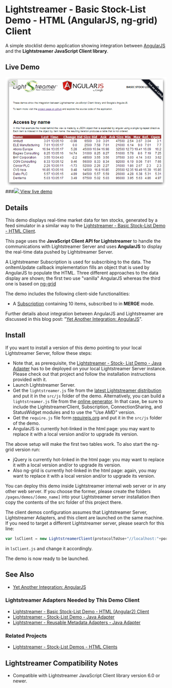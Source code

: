 # Lightstreamer - Basic Stock-List Demo - HTML (AngularJS, ng-grid) Client

<!-- START DESCRIPTION lightstreamer-example-stocklist-client-angular -->

A simple stocklist demo application showing integration between [AngularJS](http://angularjs.org/) and the <b>Lightstreamer JavaScript Client library</b>.

## Live Demo

[![screenshot](screen_angular_large.png)](http://demos.lightstreamer.com/AngularJSDemo)<br>
###[![](http://demos.lightstreamer.com/site/img/play.png) View live demo](http://demos.lightstreamer.com/AngularJSDemo)<br>

## Details

This demo displays real-time market data for ten stocks, generated by a feed simulator in a similar way to the [Lightstreamer - Basic Stock-List Demo - HTML Client](https://github.com/Lightstreamer/Lightstreamer-example-StockList-client-javascript#basic-stock-list-demo---html-client).<br>

This page uses the <b>JavaScript Client API for Lightstreamer</b> to handle the communications with Lightstreamer Server and uses <b>AngularJS</b> to display the real-time data pushed by Lightstreamer Server.

A Lightstreamer Subscription is used for subscribing to the data. The onItemUpdate callback implementation fills an object that is used by AngularJS to populate the HTML.
Three different approaches to the data display are shown; the first two use "vanilla" AngularJS whereas the third one is based on [ng-grid](http://angular-ui.github.io/ui-grid/)

The demo includes the following client-side functionalities:
* A [Subscription](http://www.lightstreamer.com/docs/client_javascript_uni_api/Subscription.html) containing 10 items, subscribed to in **MERGE** mode.

Further details about integration between AngularJS and Lightstreamer are discussed in this blog post: "[Yet Another Integration: AngularJS](http://blog.lightstreamer.com/2013/11/yet-another-integration-angularjs.html)".

<!-- END DESCRIPTION lightstreamer-example-stocklist-client-angular -->

## Install

If you want to install a version of this demo pointing to your local Lightstreamer Server, follow these steps:

* Note that, as prerequisite, the [Lightstreamer - Stock- List Demo - Java Adapter](https://github.com/Lightstreamer/Lightstreamer-example-Stocklist-adapter-java) has to be deployed on your local Lightstreamer Server instance. Please check out that project and follow the installation instructions provided with it.
* Launch Lightstreamer Server.
* Get the `lightstreamer.js` file from the [latest Lightstreamer distribution](http://www.lightstreamer.com/download) and put it in the `src/js` folder of the demo. Alternatively, you can build a `lightstreamer.js` file from the [online generator](http://www.lightstreamer.com/docs/client_javascript_tools/generator.html).
In that case, be sure to include the LightstreamerClient, Subscription, ConnectionSharing, and StatusWidget modules and to use the "Use AMD" version.
* Get the `require.js` file form [requirejs.org](http://requirejs.org/docs/download.html) and put it in the `src/js` folder of the demo.
* AngularJS is currently hot-linked in the html page: you may want to replace it with a local version and/or to upgrade its version.

The above setup will make the first two tables work. To also start the ng-grid version run:

* jQuery is currently hot-linked in the html page: you may want to replace it with a local version and/or to upgrade its version.
* Also ng-grid is currently hot-linked in the html page: again, you may want to replace it with a local version and/or to upgrade its version.

You can deploy this demo inside Lightstreamer internal web server or in any other web server.
If you choose the former, please create the folders `/pages/demos/[demo_name]` into your Lightstreamer server installation then copy the contents of the src folder of this project there.

The client demos configuration assumes that Lightstreamer Server, Lightstreamer Adapters, and this client are launched on the same machine. If you need to target a different Lightstreamer server, please search for this line:
```js
var lsClient = new LightstreamerClient(protocolToUse+"//localhost:"+portToUse,"DEMO");
```
in `lsClient.js` and change it accordingly.

The demo is now ready to be launched.

## See Also

* [Yet Another Integration: AngularJS](http://blog.lightstreamer.com/2013/11/yet-another-integration-angularjs.html)

### Lightstreamer Adapters Needed by This Demo Client
<!-- START RELATED_ENTRIES -->

* [Lightstreamer - Basic Stock-List Demo - HTML (Angular2) Client](https://github.com/Lightstreamer/Lightstreamer-example-StockList-client-angular2)
* [Lightstreamer - Stock-List Demo - Java Adapter](https://github.com/Lightstreamer/Lightstreamer-example-Stocklist-adapter-java)
* [Lightstreamer - Reusable Metadata Adapters - Java Adapter](https://github.com/Lightstreamer/Lightstreamer-example-ReusableMetadata-adapter-java)

<!-- END RELATED_ENTRIES -->

### Related Projects

* [Lightstreamer - Stock-List Demos - HTML Clients](https://github.com/Lightstreamer/Lightstreamer-example-Stocklist-client-javascript)

## Lightstreamer Compatibility Notes

- Compatible with Lightstreamer JavaScript Client library version 6.0 or newer.
